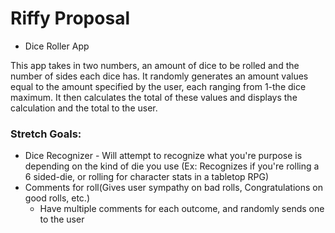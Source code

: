 # Riffy Proposal

* Dice Roller App
  
This app takes in two numbers, an amount of dice to be rolled and the number of sides
each dice has. It randomly generates an amount values equal to the amount specified by the user, each ranging from 1-the dice maximum. It then calculates the total of these values and displays the calculation and the total to the user. 

### Stretch Goals:
* Dice Recognizer - Will attempt to recognize what you're purpose is depending on the kind of 
die you use (Ex: Recognizes if you're rolling a 6 sided-die, or rolling for character stats in a tabletop RPG)
* Comments for roll(Gives user sympathy on bad rolls, Congratulations on good rolls, etc.)
  * Have multiple comments for each outcome, and randomly sends one to the user